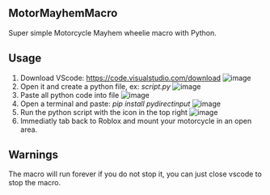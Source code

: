 ## MotorMayhemMacro

Super simple Motorcycle Mayhem wheelie macro with Python.

## Usage

1. Download VScode: https://code.visualstudio.com/download
  ![image](https://github.com/eeoms/MotorMayhemMacro/assets/96942190/a322f0a5-f065-4092-8cb9-fd47f2c3cd00)
2. Open it and create a python file, ex: *script.py*
  ![image](https://github.com/eeoms/MotorMayhemMacro/assets/96942190/453c270c-0d2c-4164-970f-2303552fe91b)
3. Paste all python code into file
  ![image](https://github.com/eeoms/MotorMayhemMacro/assets/96942190/f466d76a-cb48-4f6b-893b-279fa45decaa)
4. Open a terminal and paste: *pip install pydirectinput*
  ![image](https://github.com/eeoms/MotorMayhemMacro/assets/96942190/b26fc29f-e2ce-4529-b1bc-d260c5842cb1)
5. Run the python script with the icon in the top right
  ![image](https://github.com/eeoms/MotorMayhemMacro/assets/96942190/fd55a06c-4ce3-4910-9904-957d9e18e013)
6. Immediatly tab back to Roblox and mount your motorcycle in an open area.

## Warnings

The macro will run forever if you do not stop it, you can just close vscode to stop the macro.

